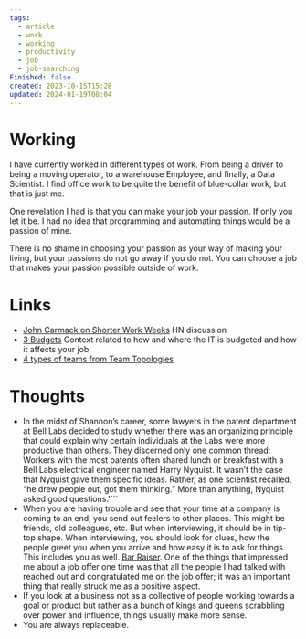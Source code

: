 ```yaml
---
tags:
  - article
  - work
  - working
  - productivity
  - job
  - job-searching
Finished: false
created: 2023-10-15T15:28
updated: 2024-01-19T08:04
---
```


# Working
I have currently worked in different types of work. From being a driver to being a moving operator, to a warehouse Employee,  and finally, a Data Scientist. 
I find office work to be quite the benefit of blue-collar work, but that is just me. 

One revelation I had is that you can make your job your passion. If only you let it be. I had no idea that programming and automating things would be a passion of mine. 

There is no shame in choosing your passion as your way of making your living, but your passions do not go away if you do not.  You can choose a job that makes your passion possible outside of work. 

# Links
- [John Carmack on Shorter Work Weeks](https://news.ycombinator.com/item?id=10845832) HN discussion
- [3 Budgets](https://swizec.com/blog/the-3-budgets/) Context related to how and where the IT is budgeted and how it affects your job. 
- [4 types of teams from Team Topologies](https://itrevolution.com/articles/four-team-types/)

# Thoughts 
- In the midst of Shannon’s career, some lawyers in the patent department at Bell Labs decided to study whether there was an organizing principle that could explain why certain individuals at the Labs were more productive than others. They discerned only one common thread: Workers with the most patents often shared lunch or breakfast with a Bell Labs electrical engineer named Harry Nyquist. It wasn’t the case that Nyquist gave them specific ideas. Rather, as one scientist recalled, “he drew people out, got them thinking.” More than anything, Nyquist asked good questions.'```
- When you are having trouble and see that your time at a company is coming to an end, you send out feelers to other places. This might be friends, old colleagues, etc.  But when interviewing, it should be in tip-top shape.  When interviewing, you should look for clues, how the people greet you when you arrive and how easy it is to ask for things. This includes you as well. [Bar Raiser](https://www.aboutamazon.eu/news/working-at-amazon/what-is-a-bar-raiser-at-amazon). One of the things that impressed me about a job offer one time was that all the people I had talked with reached out and congratulated me on the job offer; it was an important thing that really struck me as a positive aspect. 
- If you look at a business not as a collective of people working towards a goal or product but rather as a bunch of kings and queens scrabbling over power and influence, things usually make more sense. 
- You are always replaceable. 


